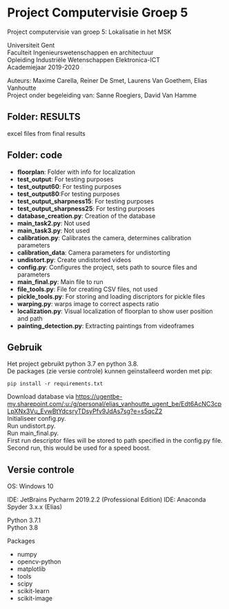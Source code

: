# Project Computervisie Groep 5
Project computervisie van groep 5: Lokalisatie in het MSK

Universiteit Gent \
Faculteit Ingenieurswetenschappen en architectuur \
Opleiding Industriële Wetenschappen Elektronica-ICT \
Academiejaar 2019-2020

Auteurs: Maxime Carella, Reiner De Smet, Laurens Van Goethem, Elias Vanhoutte\
Project onder begeleiding van: Sanne Roegiers, David Van Hamme

## Folder: RESULTS
excel files from final results

## Folder: code
- **floorplan**: Folder with info for localization
- **test_output**: For testing purposes
- **test_output60**: For testing purposes
- **test_output80**:For testing purposes
- **test_output_sharpness15**: For testing purposes
- **test_output_sharpness25**: For testing purposes
- **database_creation.py**: Creation of the database
- **main_task2.py**: Not used
- **main_task3.py**: Not used
- **calibration.py**: Calibrates the camera, determines calibration parameters
- **calibration_data**: Camera parameters for undistorting
- **undistort.py**: Create undistorted videos
- **config.py**: Configures the project, sets path to source files and parameters
- **main_final.py**: Main file to run
- **file_tools.py**: File for creating CSV files, not used
- **pickle_tools.py**: For storing and loading discriptors for pickle files
- **warping.py**: warps image to correct aspects ratio 
- **localization.py**: Visual localization of floorplan to show user position and path
- **painting_detection.py**: Extracting paintings from videoframes


## Gebruik

Het project gebruikt python 3.7 en python 3.8. \
De packages (zie versie controle) kunnen geïnstalleerd worden met pip:

    pip install -r requirements.txt
    
Download database via https://ugentbe-my.sharepoint.com/:u:/g/personal/elias_vanhoutte_ugent_be/Edt6AcNC3cpLpXNx3Vu_EvwBtYdcsryTDsyPfv9JdAs7sg?e=s5qcZ2 \
Initialiseer config.py.\
Run undistort.py.\
Run main_final.py.\
First run descriptor files will be stored to path specified in the config.py file.\
Second run, this would be used for a speed boost.

## Versie controle

OS: Windows 10

IDE: JetBrains Pycharm 2019.2.2 (Professional Edition)
IDE: Anaconda Spyder 3.x.x (Elias)

Python 3.7.1\
Python 3.8

Packages
- numpy
- opencv-python
- matplotlib
- tools
- scipy
- scikit-learn
- scikit-image


